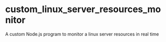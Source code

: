 # custom_linux_server_resources_monitor
A custom Node.js program to monitor a linux server resources in real time
